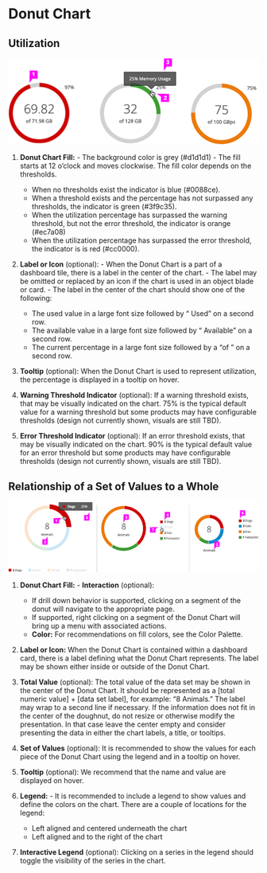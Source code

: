 # Donut Chart

## Utilization
![#donut-chart-callout-1](img/utilization-donut-chart-callout.png)

  1. **Donut Chart Fill:**
    - The background color is grey (#d1d1d1)
    - The fill starts at 12 o’clock and moves clockwise. The fill color depends on the thresholds.
      - When no thresholds exist the indicator is blue (#0088ce).
      - When a threshold exists and the percentage has not surpassed any thresholds, the indicator is green (#3f9c35).
      - When the utilization percentage has surpassed the warning threshold, but not the error threshold, the indicator is orange (#ec7a08)
      - When the utilization percentage has surpassed the error threshold, the indicator is is red (#cc0000).

  2. **Label or Icon** (optional):
    - When the Donut Chart is a part of a dashboard tile, there is a label in the center of the chart.
    - The label may be omitted or replaced by an icon if the chart is used in an object blade or card.
    - The label in the center of the chart should show one of the following:
      - The used value in a large font size followed by “<units> Used” on a second row.
      - The available value in a large font size followed by “<units> Available” on a second row.
      - The current percentage in a large font size followed by a “of <total value> <units>” on a second row.

  3. **Tooltip** (optional): When the Donut Chart is used to represent utilization, the percentage is displayed in a tooltip on hover.

  4. **Warning Threshold Indicator** (optional): If a warning threshold exists, that may be visually indicated on the chart. 75% is the typical default value for a warning threshold but some products may have configurable thresholds (design not currently shown, visuals are still TBD).

  5. **Error Threshold Indicator** (optional): If an error threshold exists, that may be visually indicated on the chart. 90% is the typical default value for an error threshold but some products may have configurable thresholds (design not currently shown, visuals are still TBD).

## Relationship of a Set of Values to a Whole
![#donut-chart-callout-2](img/set-of-values-donut-chart-callout.png)

  1. **Donut Chart Fill:**
    - **Interaction** (optional):
      - If drill down behavior is supported, clicking on a segment of the donut will navigate to the appropriate page.
      - If supported, right clicking on a segment of the Donut Chart will bring up a menu with associated actions.
      - **Color:** For recommendations on fill colors, see the Color Palette.

  2. **Label or Icon:** When the Donut Chart is contained within a dashboard card, there is a label defining what the Donut Chart represents. The label may be shown either inside or outside of the Donut Chart.

  3. **Total Value** (optional): The total value of the data set may be shown in the center of the Donut Chart. It should be represented as a [total numeric value] + [data set label], for example: “8 Animals.” The label may wrap to a second line if necessary. If the information does not fit in the center of the doughnut, do not resize or otherwise modify the presentation. In that case leave the center empty and consider presenting the data in either the chart labels, a title, or tooltips.

  4. **Set of Values** (optional): It is recommended to show the values for each piece of the Donut Chart using the legend and in a tooltip on hover.

  5. **Tooltip** (optional): We recommend that the name and value are displayed on hover.

  6. **Legend:**
    - It is recommended to include a legend to show values and define the colors on the chart. There are a couple of locations for the legend:
      - Left aligned and centered underneath the chart
      - Left aligned and to the right of the chart

  7. **Interactive Legend** (optional): Clicking on a series in the legend should toggle the visibility of the series in the chart.
